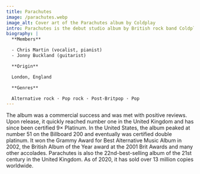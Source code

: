 ```yaml
---
title: Parachutes
image: /parachutes.webp
image_alt: Cover art of the Parachutes album by Coldplay
intro: Parachutes is the debut studio album by British rock band Coldplay. It was released on 10 July 2000 by Parlophone in the United Kingdom. The album was produced by the band and British record producer Ken Nelson, except for one track, "High Speed", which was produced by Chris Allison. Parachutes has spawned the singles "Shiver", "Yellow", "Trouble", and "Don't Panic". The album was also supported by the Parachutes Tour, which saw the band performing 130 shows in their first world tour.
biography: |
  **Members**

  - Chris Martin (vocalist, pianist)
  - Jonny Buckland (guitarist)

  **Origin**

  London, England

  **Genres**

  Alternative rock · Pop rock · Post-Britpop · Pop
---
```


The album was a commercial success and was met with positive reviews. Upon release, it quickly reached number one in the United Kingdom and has since been certified 9× Platinum. In the United States, the album peaked at number 51 on the Billboard 200 and eventually was certified double platinum. It won the Grammy Award for Best Alternative Music Album in 2002, the British Album of the Year award at the 2001 Brit Awards and many other accolades. Parachutes is also the 22nd-best-selling album of the 21st century in the United Kingdom. As of 2020, it has sold over 13 million copies worldwide.
